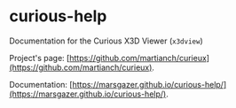 # curious-help
Documentation for the Curious X3D Viewer (`x3dview`)

Project's page: [https://github.com/martianch/curieux](https://github.com/martianch/curieux).

Documentation: [https://marsgazer.github.io/curious-help/](https://marsgazer.github.io/curious-help/).


